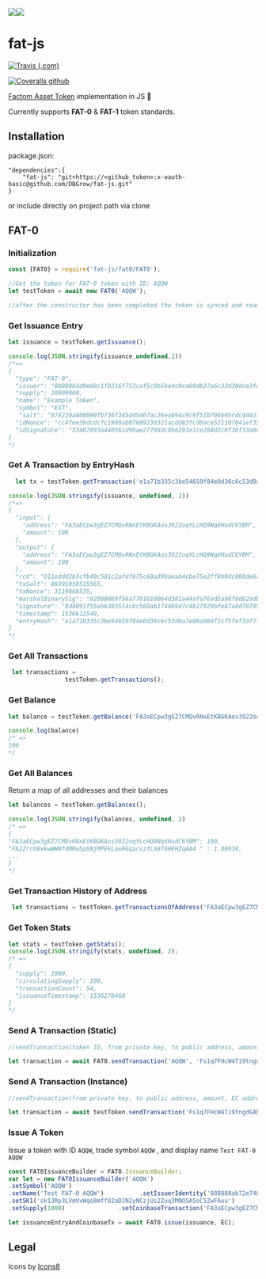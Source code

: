 ![](https://png.icons8.com/ios-glyphs/128/3498db/octahedron.png)![](https://png.icons8.com/ios/40/3498db/javascript-filled.png)

# fat-js

[![Travis (.com)](https://img.shields.io/travis/com/:user/:repo.svg?style=for-the-badge)](https://travis-ci.com/DBGrow/fat-js)

[![Coveralls github](https://img.shields.io/coveralls/github/DBGrow/fat-js.svg?style=for-the-badge)](https://coveralls.io/github/DBGrow/fat-js)

[Factom Asset Token](https://github.com/DBGrow/FAT) implementation in JS :blue_heart:

Currently supports **FAT-0** & **FAT-1** token standards.



## Installation

package.json:

```
"dependencies":{
	"fat-js": "git+https://<github_token>:x-oauth-basic@github.com/DBGrow/fat-js.git"
}
```

or include directly on project path via clone



## FAT-0

### Initialization

```javascript
const {FAT0} = require('fat-js/fat0/FAT0');

//Get the token for FAT-0 token with ID: AQQW
let testToken = await new FAT0('AQQW');

//after the constructor has been completed the token is synced and ready to go
```



### Get Issuance Entry

```javascript
let issuance = testToken.getIssuance();

console.log(JSON.stringify(issuance,undefined,2)) 
/*=>
{
  "type": "FAT-0",
  "issuer": "888888dd9e60c1f0216f753caf5c9b5be4c9ca69db27a6c33d30dce3fe5ee709",
  "supply": 10000000,
  "name": "Example Token",
  "symbol": "EXT",
   "salt": "874220a808090fb736f345dd5d67ac26eab94c9c9f51b708b05cdc4d42f65aae",
  "idNonce": "cc4fee39dcdcfc1999ab07689230321acdd83fcd0ace521107041ef354b9cfb5",
  "idSignature": "33467893a440561d96ae27798dc8be291e1ce264d3c6f36f33a0d983e745f1d87db61c77946fe57db3e185f548d51da85106dfec592383a556091dd45f384b0c"
}
*/
```



### Get A Transaction by EntryHash

```javascript
  let tx = testToken.getTransaction('e1a71b335c3be54659f84e0d36c6c53d0a7e06a960f1cf5fef3af7faac413f2f');

console.log(JSON.stringify(issuance, undefined, 2)) 
/*=>
{
  "input": {
    "address": "FA3aECpw3gEZ7CMQvRNxEtKBGKAos3922oqYLcHQ9NqXHudC6YBM",
    "amount": 100
  },
  "output": {
    "address": "FA3aECpw3gEZ7CMQvRNxEtKBGKAos3922oqYLcHQ9NqXHudC6YBM",
    "amount": 100
  },
  "rcd": "011eddd2b3cfb40c581c2afdf675c60a39baeab4cbe75e2ff8b0dc808de6a67cfe",
  "txSalt": 88395950515565,
  "txNonce": 3119868535,
  "marshalBinarySig": "020000b9f56a7701010064d381a44afa76ad5ab8f0d82adb27d6ffa031302cc3bb281c86b1b3dfabde395e64d381a44afa76ad5ab8f0d82adb27d6ffa031302cc3bb281c86b1b3dfabde395e",
  "signature": "8d4091f55eb6383514cbc569ab174469d7c4b17929bfe87a8d7879536c2eb3b1e446d0d97eb6267014da4630117c093cb0f72641b1c370351899509ed019e80c",
  "timestamp": 1536612540,
  "entryHash": "e1a71b335c3be54659f84e0d36c6c53d0a7e06a960f1cf5fef3af7faac413f2f"
}
*/
```



### Get All Transactions

```javascript
 let transactions =
                testToken.getTransactions();
```



### Get Balance

```javascript
let balance = testToken.getBalance('FA3aECpw3gEZ7CMQvRNxEtKBGKAos3922oqYLcHQ9NqXHudC6YBM');

console.log(balance) 
/* =>
100
*/
```



### Get All Balances

Return a map of all addresses and their balances

```javascript
let balances = testToken.getBalances();

console.log(JSON.stringify(balances, undefined, 2) 
/* =>
{
"FA3aECpw3gEZ7CMQvRNxEtKBGKAos3922oqYLcHQ9NqXHudC6YBM": 100,
"FA2ZrcG8xkwWWNfdMRw5pGNjMPEkLaxRGqacvzfLS6TGHEHZqAA4 " : 1.00938,
...
}
*/
```



### Get Transaction History of Address

```javascript
 let transactions = testToken.getTransactionsOfAddress('FA3aECpw3gEZ7CMQvRNxEtKBGKAos3922oqYLcHQ9NqXHudC6YBM');
```



### Get Token Stats

```javascript
let stats = testToken.getStats();
console.log(JSON.stringify(stats, undefined, 2); 
/* =>
{
  "supply": 1000,
  "circulatingSupply": 100,
  "transactionCount": 54,
  "issuanceTimestamp": 1536278460
}
*/
```



### Send A Transaction (Static)

```javascript
//sendTransaction(token ID, from private key, to public address, amount, EC address)

let transaction = await FAT0.sendTransaction('AQQW', 'Fs1q7FHcW4Ti9tngdGAbA3CxMjhyXtNyB1BSdc8uR46jVUVCWtbJ', 'FA3aECpw3gEZ7CMQvRNxEtKBGKAos3922oqYLcHQ9NqXHudC6YBM', 100, 'Es3k4L7La1g7CY5zVLer21H3JFkXgCBCBx8eSM2q9hLbevbuoL6a');
```



### Send A Transaction (Instance)

```javascript
//sendTransaction(from private key, to public address, amount, EC address)

let transaction = await testToken.sendTransaction('Fs1q7FHcW4Ti9tngdGAbA3CxMjhyXtNyB1BSdc8uR46jVUVCWtbJ', 'FA3aECpw3gEZ7CMQvRNxEtKBGKAos3922oqYLcHQ9NqXHudC6YBM', 100, 'Es3k4L7La1g7CY5zVLer21H3JFkXgCBCBx8eSM2q9hLbevbuoL6a');
```



### Issue A Token

Issue a token with ID `AQQW`, trade symbol `AQQW` , and display name `Test FAT-0 AQQW`

```javascript
const FAT0IssuanceBuilder = FAT0.IssuanceBuilder;
var let = new FAT0IssuanceBuilder('AQQW')
.setSymbol('AQQW')
.setName('Test FAT-0 AQQW')          .setIssuerIdentity('888888ab72e748840d82c39213c969a11ca6cb026f1d3da39fd82b95b3c1fced')
.setSK1('sk13Rp3LVmVvWqo8mff82aDJN2yNCzjUs2Zuq3MNQSA5oC5ZwFAuu')
.setSupply(1000)               .setCoinbaseTransaction('FA3aECpw3gEZ7CMQvRNxEtKBGKAos3922oqYLcHQ9NqXHudC6YBM', 100) //send 100 tokens to a public factoid address

let issuanceEntryAndCoinbaseTx = await FAT0.issue(issuance, EC);
```



## Legal

Icons by [Icons8](https://icons8.com)